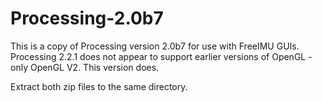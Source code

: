 # Processing-2.0b7
This is a copy of Processing version 2.0b7 for use with FreeIMU GUIs. Processing 2.2.1 does not appear to support earlier versions of OpenGL - only OpenGL V2. This version does.

Extract both zip files to the same directory.
